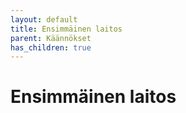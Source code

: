 ```yaml
---
layout: default
title: Ensimmäinen laitos
parent: Käännökset
has_children: true
---
```


# Ensimmäinen laitos
